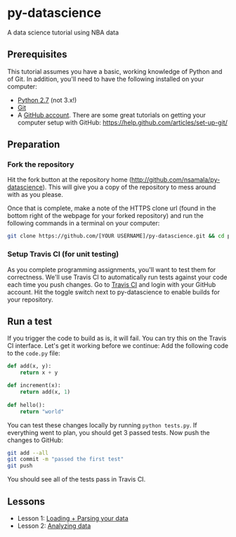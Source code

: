 # py-datascience
A data science tutorial using NBA data

## Prerequisites
This tutorial assumes you have a basic, working knowledge of Python and of Git. In addition, you'll need to have the following installed on your computer:
- [Python 2.7](https://www.python.org/downloads/) (not 3.x!)
- [Git](https://msysgit.github.io/)
- A [GitHub account](https://github.com/join). There are some great tutorials on getting your computer setup with GitHub: https://help.github.com/articles/set-up-git/

## Preparation
### Fork the repository
Hit the fork button at the repository home (http://github.com/nsamala/py-datascience). This will give you a copy of the repository to mess around with as you please.

Once that is complete, make a note of the HTTPS clone url (found in the bottom right of the webpage for your forked repository) and run the following commands in a terminal on your computer:
```bash
git clone https://github.com/[YOUR USERNAME]/py-datascience.git && cd py-datascience
```

### Setup Travis CI (for unit testing)
As you complete programming assignments, you'll want to test them for correctness. We'll use Travis CI to automatically run tests against your code each time you push changes.
Go to [Travis CI](https://travis-ci.org) and login with your GitHub account. Hit the toggle switch next to py-datascience to enable builds for your repository.

## Run a test
If you trigger the code to build as is, it will fail. You can try this on the Travis CI interface. Let's get it working before we continue:
Add the following code to the `code.py` file:
```python
def add(x, y):
	return x + y

def increment(x):
	return add(x, 1)
	
def hello():
	return "world"
```

You can test these changes locally by running `python tests.py`. If everything went to plan, you should get 3 passed tests. Now push the changes to GitHub:

```bash
git add --all
git commit -m "passed the first test"
git push
```

You should see all of the tests pass in Travis CI.

## Lessons
- Lesson 1: [Loading + Parsing your data](lessons/LoadParseData.md)
- Lesson 2: [Analyzing data](lessons/AnalyzeData.md)
